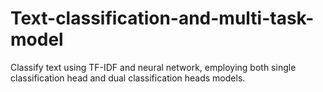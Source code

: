 # Text-classification-and-multi-task-model
Classify text using TF-IDF and neural network, employing both single classification head and dual classification heads models.
